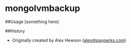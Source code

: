 mongolvmbackup
==============

##Usage
[something here]

##History
* Originally created by Alex Hewson (alex@payperks.com)
